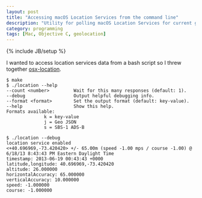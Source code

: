 ```yaml
---
layout: post
title: "Accessing macOS Location Services from the command line"
description: "Utility for polling macOS Location Services for current geographic coordinates."
category: programming
tags: [Mac, Objective C, geolocation]
---
```

{% include JB/setup %}

I wanted to access location services data from a bash script so I threw together [osx-location](https://github.com/WIZARDISHUNGRY/osx-location).
```
$ make
$ ./location --help
--count <number>         Wait for this many responses (default: 1).
--debug                  Output helpful debugging info.
--format <format>        Set the output format (default: key-value).
--help                   Show this help.
Formats available:
              k = key-value
              j = Geo JSON
              s = SBS-1 ADS-B

$ ./location --debug
location service enabled
<+40.696969,-73.420420> +/- 65.00m (speed -1.00 mps / course -1.00) @ 6/18/13 8:43:43 PM Eastern Daylight Time
timestamp: 2013-06-19 00:43:43 +0000
latitude,longitude: 40.696969,-73.420420
altitude: 26.000000
horizontalAccuracy: 65.000000
verticalAccuracy: 10.000000
speed: -1.000000
course: -1.000000
```
